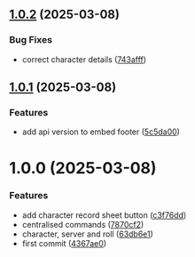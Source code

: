 ## [1.0.2](https://github.com/carlonicora/narr8-api/compare/v1.0.1...v1.0.2) (2025-03-08)


### Bug Fixes

* correct character details ([743afff](https://github.com/carlonicora/narr8-api/commit/743afff64a7ba0cb9ecc3f80877f528f7990e0ac))

## [1.0.1](https://github.com/carlonicora/narr8-api/compare/v1.0.0...v1.0.1) (2025-03-08)


### Features

* add api version to embed footer ([5c5da00](https://github.com/carlonicora/narr8-api/commit/5c5da004289b7ff8cbddc1d66c6363543f83e40d))

# 1.0.0 (2025-03-08)


### Features

* add character record sheet button ([c3f76dd](https://github.com/carlonicora/narr8-api/commit/c3f76dd48fdb9f330033b204799675d79e830040))
* centralised commands ([7870cf2](https://github.com/carlonicora/narr8-api/commit/7870cf2e1d217a96af080cc1211948bb1b01013f))
* character, server and roll ([63db6e1](https://github.com/carlonicora/narr8-api/commit/63db6e1a8d558acbcd09cc2e342cf593e2049dd4))
* first commit ([4367ae0](https://github.com/carlonicora/narr8-api/commit/4367ae0333e4812ebe4caf972e4b90e5a8f3a2c5))
